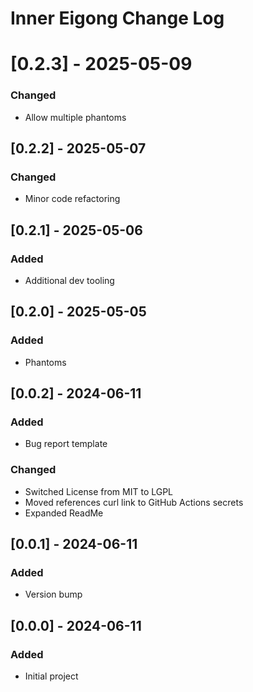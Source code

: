 # Inner Eigong Change Log

# [0.2.3] - 2025-05-09

### Changed

- Allow multiple phantoms

## [0.2.2] - 2025-05-07

### Changed

- Minor code refactoring

## [0.2.1] - 2025-05-06

### Added

- Additional dev tooling

## [0.2.0] - 2025-05-05

### Added

- Phantoms

## [0.0.2] - 2024-06-11

### Added

- Bug report template

### Changed

- Switched License from MIT to LGPL
- Moved references curl link to GitHub Actions secrets
- Expanded ReadMe

## [0.0.1] - 2024-06-11

### Added

- Version bump

## [0.0.0] - 2024-06-11

### Added

- Initial project
